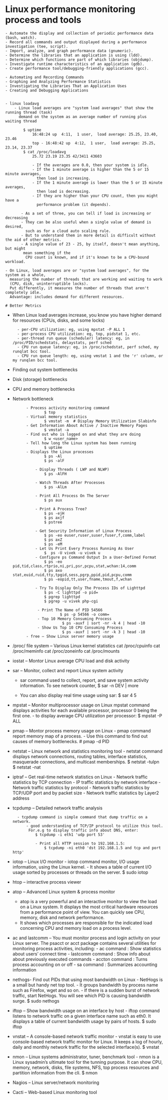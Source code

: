 # Linux performance monitoring process and tools

```
- Automate the display and collection of periodic performance data (bash, watch).
- Record all commands and output displayed during a performance investigation (tee, script).
- Import, analyze, and graph performance data (gnumeric).
- Determine the libraries that an application is using (ldd).
- Determine which functions are part of which libraries (objdump).
- Investigate runtime characteristics of an application (gdb).
- Create performance tool/debugging-friendly applications (gcc).

- Automating and Recording Commands
- Graphing and Analyzing Performance Statistics
- Investigating the Libraries That an Application Uses
- Creating and Debugging Applications


- linux loadavg
    - Linux load averages are "system load averages" that show the running thread (task)
      demand on the system as an average number of running plus waiting thread
      
        $ uptime
            16:48:24 up  4:11,  1 user,  load average: 25.25, 23.40, 23.46
            top - 16:48:42 up  4:12,  1 user,  load average: 25.25, 23.14, 23.37
        $ cat /proc/loadavg 
            25.72 23.19 23.35 42/3411 43603

            - If the averages are 0.0, then your system is idle.
            - If the 1 minute average is higher than the 5 or 15 minute averages, 
              then load is increasing.
            - If the 1 minute average is lower than the 5 or 15 minute averages, 
              then load is decreasing.
            - If they are higher than your CPU count, then you might have a 
              performance problem (it depends).

       - As a set of three, you can tell if load is increasing or decreasing
       - They can be also useful when a single value of demand is desired, 
         such as for a cloud auto scaling rule.
       - But to understand them in more detail is difficult without the aid of other metrics.
       - A single value of 23 - 25, by itself, doesn't mean anything, but might 
        mean something if the 
         CPU count is known, and if it's known to be a CPU-bound workload.

- On Linux, load averages are or "system load averages", for the system as a whole, 
  measuring the number of threads that are working and waiting to work 
  (CPU, disk, uninterruptible locks). 
  Put differently, it measures the number of threads that aren't completely idle. 
  Advantage: includes demand for different resources.

```
 ```
# Better Metrics
```
- When Linux load averages increase, you know you have higher demand for resources 
  (CPUs, disks, and some locks)

        - per-CPU utilization: eg, using mpstat -P ALL 1
        - per-process CPU utilization: eg, top, pidstat 1, etc.
        - per-thread run queue (scheduler) latency: eg, in /proc/PID/schedstats, delaystats, perf sched
        - CPU run queue latency: eg, in /proc/schedstat, perf sched, my runqlat bcc tool.
        - CPU run queue length: eg, using vmstat 1 and the 'r' column, or my runqlen bcc tool.

- Finding out system bottlenecks
- Disk (storage) bottlenecks
- CPU and memory bottlenecks
- Network bottleneck

            - Process activity monitoring command
                    $ top
            - Virtual memory statistics
                    $ vmstat -m  # Display Memory Utilization Slabinfo
            - Get Information About Active / Inactive Memory Pages
                    $ vmstat -a 
            - Find out who is logged on and what they are doing
                    $ w <user_name>
            - Tell how long the Linux system has been running
                    $ uptime
            - Displays the Linux processes
                    $ ps -Al
                    $ ps -alF

                - Display Threads ( LWP and NLWP)
                    $ ps -AlFH

                - Watch Threads After Processes
                    $ ps -AlLm

                - Print All Process On The Server
                    $ ps aux

                - Print A Process Tree?
                    $ ps -ejH
                    $ ps axjf
                    $ pstree

                - Get Security Information of Linux Process
                    $ ps -eo euser,ruser,suser,fuser,f,comm,label
                    $ ps axZ
                    $ ps -eM
                - Let Us Print Every Process Running As User
                    $  ps -U vivek -u vivek u
                - Configure ps Command Output In a User-Defined Format
                    $ ps -eo pid,tid,class,rtprio,ni,pri,psr,pcpu,stat,wchan:14,comm
                    $ ps axo stat,euid,ruid,tty,tpgid,sess,pgrp,ppid,pid,pcpu,comm
                    $ ps -eopid,tt,user,fname,tmout,f,wchan

                - Try To Display Only The Process IDs of Lighttpd
                    $ ps -C lighttpd -o pid=
                    $ pgrep lighttpd
                    $ pgrep -u vivek php-cgi
                
                 - Print The Name of PID 54566
                           $ ps -p 54566 -o comm=
                 - Top 10 Memory Consuming Process
                            $ ps -auxf | sort -nr -k 4 | head -10
                 - Show Us Top 10 CPU Consuming Process
                            $ ps -auxf | sort -nr -k 3 | head -10
            - free – Show Linux server memory usage

- /proc/ file system – Various Linux kernel statistics
        cat /proc/cpuinfo
        cat /proc/meminfo
        cat /proc/zoneinfo
        cat /proc/mounts

- iostat – Montor Linux average CPU load and disk activity

- sar – Monitor, collect and report Linux system activity
    - sar command used to collect, report, and save system activity information. 
      To see network counter,
           $ sar -n DEV | more

    - You can also display real time usage using sar:
            $ sar 4 5
- mpstat – Monitor multiprocessor usage on Linux
        mpstat command displays activities for each available processor, 
         processor 0 being the first one. 
            - to display average CPU utilization per processor:
                $ mpstat -P ALL
- pmap – Montor process memory usage on Linux
            - pmap command report memory map of a process. 
            - Use this command to find out causes of memory bottlenecks.
                # pmap -d PID
- netstat – Linux network and statistics monitoring tool
           - netstat command displays network connections, routing tables, 
             interface statistics, masquerade connections, and multicast memberships.
                $ netstat -tulpn
                $ netstat -nat
-  iptraf – Get real-time network statistics on Linux
            - Network traffic statistics by TCP connection
            - IP traffic statistics by network interface
            - Network traffic statistics by protocol
            - Network traffic statistics by TCP/UDP port and by packet size
            - Network traffic statistics by Layer2 address

- tcpdump – Detailed network traffic analysis

        - tcpdump command is simple command that dump traffic on a network. 
            - good understanding of TCP/IP protocol to utilize this tool.
             For.e.g to display traffic info about DNS, enter:
                $ tcpdump -i eth1 'udp port 53'

                - Print all HTTP session to 192.168.1.5:
                    $ tcpdump -ni eth0 'dst 192.168.1.5 and tcp and port http'
-  iotop – Linux I/O monitor
        - iotop command monitor, I/O usage information, using the Linux kernel. 
        - It shows a table of current I/O usage sorted by processes or threads on the server.
            $ sudo iotop
-  htop – interactive process viewer
-  atop – Advanced Linux system & process monitor
    - atop is a very powerful and an interactive monitor to view the load on a Linux system.
       It displays the most critical hardware resources from a performance point of view. 
       You can quickly see CPU, memory, disk and network performance. 
     - It shows which processes are responsible for the indicated load concerning CPU and 
       memory load on a process level.

- ac and lastcomm –
        You must monitor process and login activity on your Linux server. The psacct or acct package
         contains several utilities for monitoring process activities, including:
        - ac command : Show statistics about users’ connect time
        - lastcomm command : Show info about about previously executed commands
        - accton command : Turns process accounting on or off
        - sa command : Summarizes accounting information

- nethogs- Find out PIDs that using most bandwidth on Linux
        - NetHogs is a small but handy net top tool. 
        - It groups bandwidth by process name such as Firefox, wget and so on. 
         - If there is a sudden burst of network traffic, start NetHogs. You will see which 
           PID is causing bandwidth surge.
            $ sudo nethogs

-  iftop – Show bandwidth usage on an interface by host
        - iftop command listens to network traffic on a given interface name such as eth0.
             It displays a table of current bandwidth usage by pairs of hosts.
                $ sudo iftop
-  vnstat – A console-based network traffic monitor
        - vnstat is easy to use console-based network traffic monitor for Linux.
             It keeps a log of hourly, daily and monthly network traffic for the selected interface(s).
               $ vnstat
- nmon – Linux systems administrator, tuner, benchmark tool
           - nmon is a Linux sysadmin’s ultimate tool for the tunning purpose.
             It can show CPU, memory, network, disks, file systems, NFS, top process resources and 
             partition information from the cli.
                $ nmon

- Nagios – Linux server/network monitoring
- Cacti – Web-based Linux monitoring tool


```
